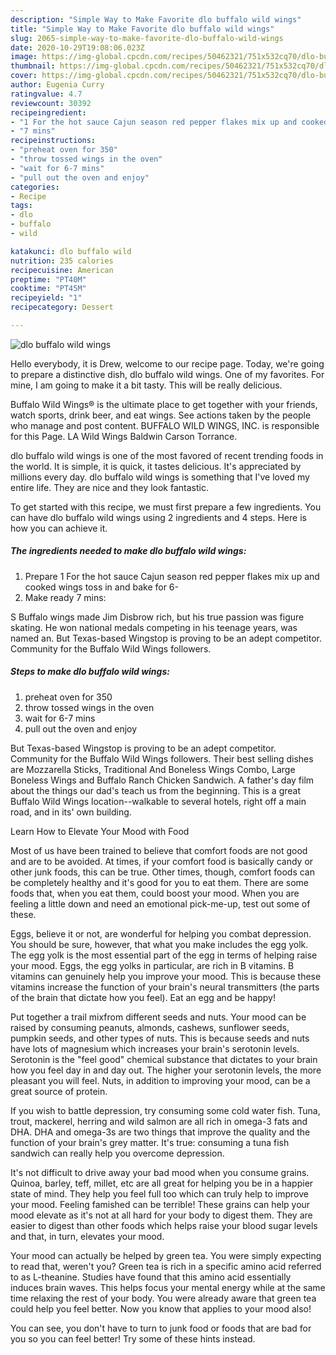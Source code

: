 ```yaml
---
description: "Simple Way to Make Favorite dlo buffalo wild wings"
title: "Simple Way to Make Favorite dlo buffalo wild wings"
slug: 2065-simple-way-to-make-favorite-dlo-buffalo-wild-wings
date: 2020-10-29T19:08:06.023Z
image: https://img-global.cpcdn.com/recipes/50462321/751x532cq70/dlo-buffalo-wild-wings-recipe-main-photo.jpg
thumbnail: https://img-global.cpcdn.com/recipes/50462321/751x532cq70/dlo-buffalo-wild-wings-recipe-main-photo.jpg
cover: https://img-global.cpcdn.com/recipes/50462321/751x532cq70/dlo-buffalo-wild-wings-recipe-main-photo.jpg
author: Eugenia Curry
ratingvalue: 4.7
reviewcount: 30392
recipeingredient:
- "1 For the hot sauce Cajun season red pepper flakes mix up and cooked wings toss in and bake for 6"
- "7 mins"
recipeinstructions:
- "preheat oven for 350"
- "throw tossed wings in the oven"
- "wait for 6-7 mins"
- "pull out the oven and enjoy"
categories:
- Recipe
tags:
- dlo
- buffalo
- wild

katakunci: dlo buffalo wild 
nutrition: 235 calories
recipecuisine: American
preptime: "PT40M"
cooktime: "PT45M"
recipeyield: "1"
recipecategory: Dessert

---
```



![dlo buffalo wild wings](https://img-global.cpcdn.com/recipes/50462321/751x532cq70/dlo-buffalo-wild-wings-recipe-main-photo.jpg)

Hello everybody, it is Drew, welcome to our recipe page. Today, we're going to prepare a distinctive dish, dlo buffalo wild wings. One of my favorites. For mine, I am going to make it a bit tasty. This will be really delicious.

Buffalo Wild Wings® is the ultimate place to get together with your friends, watch sports, drink beer, and eat wings. See actions taken by the people who manage and post content. BUFFALO WILD WINGS, INC. is responsible for this Page. LA Wild Wings Baldwin Carson Torrance.

dlo buffalo wild wings is one of the most favored of recent trending foods in the world. It is simple, it is quick, it tastes delicious. It's appreciated by millions every day. dlo buffalo wild wings is something that I've loved my entire life. They are nice and they look fantastic.


To get started with this recipe, we must first prepare a few ingredients. You can have dlo buffalo wild wings using 2 ingredients and 4 steps. Here is how you can achieve it.

<!--inarticleads1-->

##### The ingredients needed to make dlo buffalo wild wings:

1. Prepare 1 For the hot sauce Cajun season red pepper flakes mix up and cooked wings toss in and bake for 6-
1. Make ready 7 mins:


S Buffalo wings made Jim Disbrow rich, but his true passion was figure skating. He won national medals competing in his teenage years, was named an. But Texas-based Wingstop is proving to be an adept competitor. Community for the Buffalo Wild Wings followers. 

<!--inarticleads2-->

##### Steps to make dlo buffalo wild wings:

1. preheat oven for 350
1. throw tossed wings in the oven
1. wait for 6-7 mins
1. pull out the oven and enjoy


But Texas-based Wingstop is proving to be an adept competitor. Community for the Buffalo Wild Wings followers. Their best selling dishes are Mozzarella Sticks, Traditional And Boneless Wings Combo, Large Boneless Wings and Buffalo Ranch Chicken Sandwich. A father&#39;s day film about the things our dad&#39;s teach us from the beginning. This is a great Buffalo Wild Wings location--walkable to several hotels, right off a main road, and in its&#39; own building. 

Learn How to Elevate Your Mood with Food


Most of us have been trained to believe that comfort foods are not good and are to be avoided. At times, if your comfort food is basically candy or other junk foods, this can be true. Other times, though, comfort foods can be completely healthy and it's good for you to eat them. There are some foods that, when you eat them, could boost your mood. When you are feeling a little down and need an emotional pick-me-up, test out some of these.

Eggs, believe it or not, are wonderful for helping you combat depression. You should be sure, however, that what you make includes the egg yolk. The egg yolk is the most essential part of the egg in terms of helping raise your mood. Eggs, the egg yolks in particular, are rich in B vitamins. B vitamins can genuinely help you improve your mood. This is because these vitamins increase the function of your brain's neural transmitters (the parts of the brain that dictate how you feel). Eat an egg and be happy!

Put together a trail mixfrom different seeds and nuts. Your mood can be raised by consuming peanuts, almonds, cashews, sunflower seeds, pumpkin seeds, and other types of nuts. This is because seeds and nuts have lots of magnesium which increases your brain's serotonin levels. Serotonin is the "feel good" chemical substance that dictates to your brain how you feel day in and day out. The higher your serotonin levels, the more pleasant you will feel. Nuts, in addition to improving your mood, can be a great source of protein.

If you wish to battle depression, try consuming some cold water fish. Tuna, trout, mackerel, herring and wild salmon are all rich in omega-3 fats and DHA. DHA and omega-3s are two things that improve the quality and the function of your brain's grey matter. It's true: consuming a tuna fish sandwich can really help you overcome depression. 

It's not difficult to drive away your bad mood when you consume grains. Quinoa, barley, teff, millet, etc are all great for helping you be in a happier state of mind. They help you feel full too which can truly help to improve your mood. Feeling famished can be terrible! These grains can help your mood elevate as it's not at all hard for your body to digest them. They are easier to digest than other foods which helps raise your blood sugar levels and that, in turn, elevates your mood.

Your mood can actually be helped by green tea. You were simply expecting to read that, weren't you? Green tea is rich in a specific amino acid referred to as L-theanine. Studies have found that this amino acid essentially induces brain waves. This helps focus your mental energy while at the same time relaxing the rest of your body. You were already aware that green tea could help you feel better. Now you know that applies to your mood also!

You can see, you don't have to turn to junk food or foods that are bad for you so you can feel better! Try  some  of  these  hints  instead.

